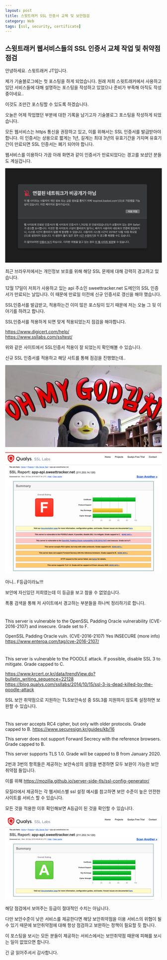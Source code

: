 ```yaml
---
layout: post
title: 스윗트래커 SSL 인증서 교체 및 보안점검
category: Web 
tags: [ssl, security, certificate]
---
```




## 스윗트래커 웹서비스들의 SSL 인증서 교체 작업 및 취약점 점검



안녕하세요. 스윗트래커 JT입니다.

제가 기술블로그에는 첫 포스팅을 하게 되었습니다. 
원래 저희 스윗트래커에서 사용하고 있던 서비스들에 대해 설명하는 포스팅을 작성하고 있었으나 준비가 부족해 아직도 작성중이네요..

이것도 조만간 포스팅할 수 있도록 하겠습니다.

오늘은 어제 작업했던 부분에 대한 기록을 남기고자 기술블로그 포스팅을 작성하게 되었습니다.

모든 웹서비스는 https 통신을 권장하고 있고, 이를 위해서는 SSL 인증서를 발급받아야 합니다.
이 인증서는 상용으로 짧게는 1년, 길게는 최대 3년의 유효기간을 가지며 유효기간이 만료되면 SSL 인증서는 폐기 되어야 합니다.

웹서비스를 이용하다 가끔 아래 화면과 같이 인증서가 만료되었다는 경고를 보셨던 분들도 계실겁니다.

  
![](../assets/images/20191210/bad_ssl.png)

최근 브라우저에서는 개인정보 보호를 위해 해당 SSL 문제에 대해 강력히 경고하고 있습니다.

12월 17일이 저희가 사용하고 있는 api 주소인 sweettracker.net 도메인의 SSL 인증서가 만료되는 날입니다.
이 때문에 만료일 이전에 신규 인증서로 갱신을 해야 했습니다.

SSL인증서를 발급받고, 적용하는건 이미 많은 포스팅이 있기 때문에 
저는 오늘 그 뒷 이야기를 하려고 합니다.

SSL인증서를 적용하게 되면 맞게 적용되었는지 점검을 해야합니다.

https://www.digicert.com/help/<br/>
https://www.ssllabs.com/ssltest/

위와 같은 사이트에서 SSL인증서 적용이 잘 되었는지 확인해볼 수 있습니다.

신규 SSL 인증서를 적용하고 해당 사트를 통해 점검을 진행했는데..

![](../assets/images/20191210/75272140_521089011811711_8603764401267808264_n.jpg)

![](../assets/images/20191210/f_grade.png)

아니.. F등급이라뇨!!!

보안에 자신있던 저희였는데
이 등급을 보고 참을 수 없었습니다.

폭풍 검색을 통해 저 사이트에서 경고하는 부분들을 하나씩 정리하기로 합니다.

# 
This server is vulnerable to the OpenSSL Padding Oracle vulnerability (CVE-2016-2107) and insecure. Grade set to F.

OpenSSL Padding Oracle vuln.
(CVE-2016-2107)	Yes  INSECURE (more info)
https://www.enteroa.com/tag/cve-2016-2107/


#
This server is vulnerable to the POODLE attack. If possible, disable SSL 3 to mitigate. Grade capped to C.

https://www.krcert.or.kr/data/trendView.do?bulletin_writing_sequence=22128<br/>
https://blog.qualys.com/ssllabs/2014/10/15/ssl-3-is-dead-killed-by-the-poodle-attack

SSL 보안 취약점으로 지원하는 TLS보안속성 중 SSL3를 지원하지 않도록 설정하면 보완할 수 있습니다.

#
This server accepts RC4 cipher, but only with older protocols. Grade capped to B.
https://www.securesign.kr/guides/kb/16

This server does not support Forward Secrecy with the reference browsers. Grade capped to B.

This server supports TLS 1.0. Grade will be capped to B from January 2020.

2번과 3번의 항목들은 제공하는 보안속성의 설정을 변경하면 모두 보완이 가능한 
보안취약점 들입니다.

이를 위해 https://mozilla.github.io/server-side-tls/ssl-config-generator/

모질라에서 제공하는 각 웹서비스별 ssl 설정 예시를 참고하면 보안 수준이 높은 안전한 사이트를 서비스 할 수 있습니다.

모든 것을 적용한 이후 확인해보면 A등급이 된 것을 확인할 수 있습니다.

![](../assets/images/20191210/a_grade.png)


해당 점검에서 보여주는 등급이 절대적인 수치는 아닙니다.

다만 보안수준이 낮은 서비스를 제공한다면 해당 보안취약점을 이용 서비스의 위협이 될 수 있기 때문에 
보안취약점에 대해 항상 점검하고 보완하는 정책이 필요할 듯 합니다.

이 포스팅을 보시는 모든 분들이 제공하는 서비스에서는 보안취약점 때문에 피해를 보시는 일이 없었으면 합니다. 

긴 글 읽어주셔서 감사합니다. 
